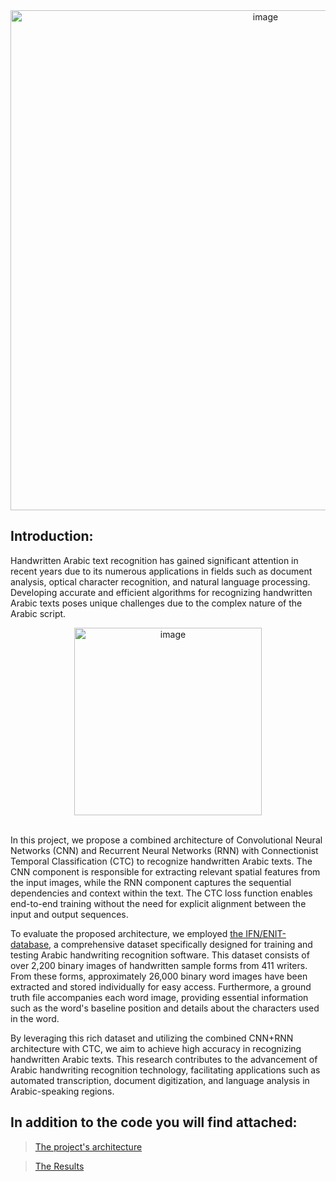 <div align="center">
  <img src="https://github.com/Yassine-Squalli-Houssaini/Recognize-Handwritten-Arabic-Texts-by-using-a-combined-architecture-CNN-RNN-with-CTC-/assets/127676452/50dcc618-75a0-4c46-90a9-18b501d44cb5" alt="image" width="800px">
</div>


## Introduction:

Handwritten Arabic text recognition has gained significant attention in recent years due to its numerous applications in fields such as document analysis, optical character recognition, and natural language processing. Developing accurate and efficient algorithms for recognizing handwritten Arabic texts poses unique challenges due to the complex nature of the Arabic script.

<div align="center">
  <img src="https://github.com/Yassine-Squalli-Houssaini/Recognize-Handwritten-Arabic-Texts-by-using-a-combined-architecture-CNN-RNN-with-CTC-/assets/127676452/8cf0f771-5c9c-425b-9436-b8702a1b0c8c" alt="image" width="300px">
</div>
<br>


In this project, we propose a combined architecture of Convolutional Neural Networks (CNN) and Recurrent Neural Networks (RNN) with Connectionist Temporal Classification (CTC) to recognize handwritten Arabic texts. The CNN component is responsible for extracting relevant spatial features from the input images, while the RNN component captures the sequential dependencies and context within the text. The CTC loss function enables end-to-end training without the need for explicit alignment between the input and output sequences.

To evaluate the proposed architecture, we employed [the IFN/ENIT-database](http://www.ifnenit.com), a comprehensive dataset specifically designed for training and testing Arabic handwriting recognition software. This dataset consists of over 2,200 binary images of handwritten sample forms from 411 writers. From these forms, approximately 26,000 binary word images have been extracted and stored individually for easy access. Furthermore, a ground truth file accompanies each word image, providing essential information such as the word's baseline position and details about the characters used in the word.


By leveraging this rich dataset and utilizing the combined CNN+RNN architecture with CTC, we aim to achieve high accuracy in recognizing handwritten Arabic texts. This research contributes to the advancement of Arabic handwriting recognition technology, facilitating applications such as automated transcription, document digitization, and language analysis in Arabic-speaking regions.
## In addition to the code you will find attached:
> [The project's architecture](https://github.com/Yassine-Squalli-Houssaini/Recognize-Handwritten-Arabic-Texts-by-using-a-combined-architecture-CNN-RNN-with-CTC-/blob/main/the%20project's%20architecture.pdf)

> [The Results](https://github.com/Yassine-Squalli-Houssaini/Recognize-Handwritten-Arabic-Texts-by-using-a-combined-architecture-CNN-RNN-with-CTC-/blob/main/the%20project's%20architecture.pdf)







